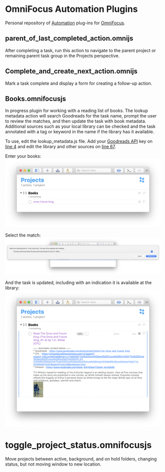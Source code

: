 # OmniFocus Automation Plugins

Personal repository of [Automation](https://omni-automation.com) plug-ins for [OmniFocus](https://www.omnigroup.com/omnifocus/).

## parent\_of\_last\_completed\_action.omnijs
After completing a task, run this action to navigate to the parent project or remaining parent task group in the Projects perspective.

## Complete\_and\_create\_next\_action.omnijs
Mark a task complete and display a form for creating a follow-up action.

## Books.omnifocusjs
In progress plugin for working with a reading list of books. The lookup metadata action will search Goodreads for the task name, prompt the user to review the matches, and then update the task with book metadata. Additional sources such as your local library can be checked and the task annotated with a tag or keyword in the name if the library has it available.

To use, edit the lookup_metadata.js file. Add your [Goodreads API](https://www.goodreads.com/api) key on [line 4](https://github.com/cleobis/OmniFocus/blob/24175cda6fc449a2b6c4d7f878a283a3e85ace81/Books.omnifocusjs/Resources/lookup_metadata.js#L4) and edit the library and other sources on [line 67](https://github.com/cleobis/OmniFocus/blob/24175cda6fc449a2b6c4d7f878a283a3e85ace81/Books.omnifocusjs/Resources/lookup_metadata.js#L67).

Enter your books:
![Enter your books](docs/img1.png)

Select the match:
![Select the match](docs/img2.png)

And the task is updated, including with an indication it is available at the library:
![And the task is updated, including with an indication it is available at the library](docs/img3.png)

# toggle_project_status.omnifocusjs
Move projects between active, background, and on hold folders, changing status, but not moving window to new location.
